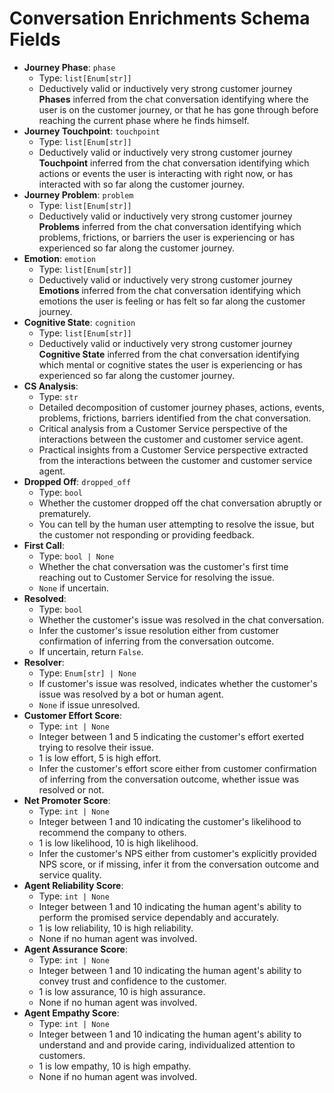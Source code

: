 # Conversation Enrichments Schema Fields

* **Journey Phase**: `phase`
  * Type: `list[Enum[str]]`
  * Deductively valid or inductively very strong customer journey **Phases** inferred from the chat conversation identifying where the user is on the customer journey, or that he has gone through before reaching the current phase where he finds himself.
* **Journey Touchpoint**: `touchpoint`
  * Type: `list[Enum[str]]`
  * Deductively valid or inductively very strong customer journey **Touchpoint** inferred from the chat conversation identifying which actions or events the user is interacting with right now, or has interacted with so far along the customer journey.
* **Journey Problem**: `problem`
  * Type: `list[Enum[str]]`
  * Deductively valid or inductively very strong customer journey **Problems** inferred from the chat conversation identifying which problems, frictions, or barriers the user is experiencing or has experienced so far along the customer journey.
* **Emotion**: `emotion`
  * Type: `list[Enum[str]]`
  * Deductively valid or inductively very strong customer journey **Emotions** inferred from the chat conversation identifying which emotions the user is feeling or has felt so far along the customer journey.
* **Cognitive State**: `cognition`
  * Type: `list[Enum[str]]`
  * Deductively valid or inductively very strong customer journey **Cognitive State** inferred from the chat conversation identifying which mental or cognitive states the user is experiencing or has experienced so far along the customer journey.
* **CS Analysis**:
  * Type: `str`
  * Detailed decomposition of customer journey phases, actions, events, problems, frictions, barriers identified from the chat conversation.
  * Critical analysis from a Customer Service perspective of the interactions between the customer and customer service agent.
  * Practical insights from a Customer Service perspective extracted from the interactions between the customer and customer service agent.
* **Dropped Off**: `dropped_off`
  * Type: `bool`
  * Whether the customer dropped off the chat conversation abruptly or prematurely.
  * You can tell by the human user attempting to resolve the issue, but the customer not responding or providing feedback.
* **First Call**:
  * Type: `bool | None`
  * Whether the chat conversation was the customer's first time reaching out to Customer Service for resolving the issue.
  * `None` if uncertain.
* **Resolved**:
  * Type: `bool`
  * Whether the customer's issue was resolved in the chat conversation.
  * Infer the customer's issue resolution either from customer confirmation of inferring from the conversation outcome.
  * If uncertain, return `False`.
* **Resolver**:
  * Type: `Enum[str] | None`
  * If customer's issue was resolved, indicates whether the customer's issue was resolved by a bot or human agent.
  * `None` if issue unresolved.
* **Customer Effort Score**:
  * Type: `int | None`
  * Integer between 1 and 5 indicating the customer's effort exerted trying to resolve their issue.
  * 1 is low effort, 5 is high effort.
  * Infer the customer's effort score either from customer confirmation of inferring from the conversation outcome, whether issue was resolved or not.
* **Net Promoter Score**:
  * Type: `int | None`
  * Integer between 1 and 10 indicating the customer's likelihood to recommend the company to others.
  * 1 is low likelihood, 10 is high likelihood.
  * Infer the customer's NPS either from customer's explicitly provided NPS score, or if missing, infer it from the conversation outcome and service quality.
* **Agent Reliability Score**:
  * Type: `int | None`
  * Integer between 1 and 10 indicating the human agent's ability to perform the promised service dependably and accurately.
  * 1 is low reliability, 10 is high reliability.
  * None if no human agent was involved.
* **Agent Assurance Score**:
  * Type: `int | None`
  * Integer between 1 and 10 indicating the human agent's ability to convey trust and confidence to the customer.
  * 1 is low assurance, 10 is high assurance.
  * None if no human agent was involved.
* **Agent Empathy Score**:
  * Type: `int | None`
  * Integer between 1 and 10 indicating the human agent's ability to understand and and provide caring, individualized attention to customers.
  * 1 is low empathy, 10 is high empathy.
  * None if no human agent was involved.
